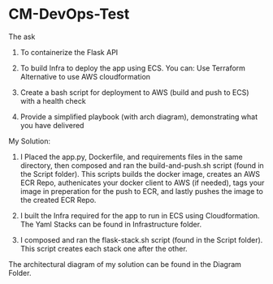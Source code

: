 # CM-DevOps-Test

The ask

1. To containerize the Flask API

2. To build Infra to deploy the app using ECS. You can:
Use Terraform
Alternative to use AWS cloudformation

3. Create a bash script for deployment to AWS (build and push to ECS) with a health check

4. Provide a simplified playbook (with arch diagram), demonstrating what you have delivered

My Solution:

1. I Placed the app.py, Dockerfile, and requirements files in the same directory, then composed and ran the build-and-push.sh script (found in the Script folder). This scripts builds the docker image, creates an AWS ECR Repo, authenicates your docker client to AWS (if needed), tags your image in preperation for the push to ECR, and lastly pushes the image to the created ECR Repo.

2. I built the Infra required for the app to run in ECS using Cloudformation. The Yaml Stacks can be found in Infrastructure folder.

3. I composed and ran the flask-stack.sh script (found in the Script folder). This script creates each stack one after the other.

The architectural diagram of my solution can be found in the Diagram Folder.


